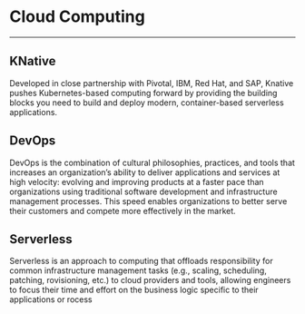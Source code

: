 # Cloud Computing

-------------------------------------

## KNative

   Developed in close partnership with Pivotal, IBM, Red Hat, and SAP, Knative pushes Kubernetes-based computing forward by providing the building blocks you need to build and deploy modern, container-based serverless applications.

## DevOps

  DevOps is the combination of cultural philosophies, practices, and tools that increases an organization’s ability to deliver applications and services at high velocity: evolving and improving products at a faster pace than organizations using traditional software development and infrastructure management processes. This speed enables organizations to better serve their customers and compete more effectively in the market.

## Serverless

  Serverless is an approach to computing that offloads responsibility for common infrastructure management tasks (e.g., scaling, scheduling, patching, rovisioning, etc.) to cloud providers and tools, allowing engineers to focus their time and effort on the business logic specific to their applications or rocess

